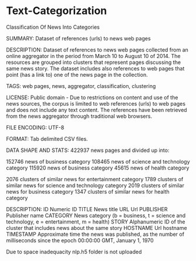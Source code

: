 # Text-Categorization
Classification Of News Into Categories

SUMMARY: Dataset of references (urls) to news web pages

DESCRIPTION: Dataset of references to news web pages collected from an online aggregator in the period from March 10 to August 10 of 2014. The resources are grouped into clusters that represent pages discussing the same news story. The dataset includes also references to web pages that point (has a link to) one of the news page in the collection.

TAGS: web pages, news, aggregator, classification, clustering

LICENSE: Public domain - Due to restrictions on content and use of the news sources, the corpus is limited to web references (urls) to web pages and does not include any text content. The references have been retrieved from the news aggregator through traditional web browsers. 

FILE ENCODING: UTF-8

FORMAT: Tab delimited CSV files. 

DATA SHAPE AND STATS: 422937 news pages and divided up into:

152746 	news of business category
108465 	news of science and technology category
115920 	news of business category
 45615 	news of health category

2076 clusters of similar news for entertainment category
1789 clusters of similar news for science and technology category
2019 clusters of similar news for business category
1347 clusters of similar news for health category


DESCRIPTION:
ID          Numeric ID
TITLE		    News title 
URL		      Url
PUBLISHER	  Publisher name
CATEGORY	  News category (b = business, t = science and technology, e = entertainment, m = health)
STORY		    Alphanumeric ID of the cluster that includes news about the same story
HOSTNAME	  Url hostname
TIMESTAMP 	Approximate time the news was published, as the number of milliseconds since the epoch 00:00:00 GMT, January 1, 1970



Due to space inadequacity nlp.h5 folder is not uploaded 
